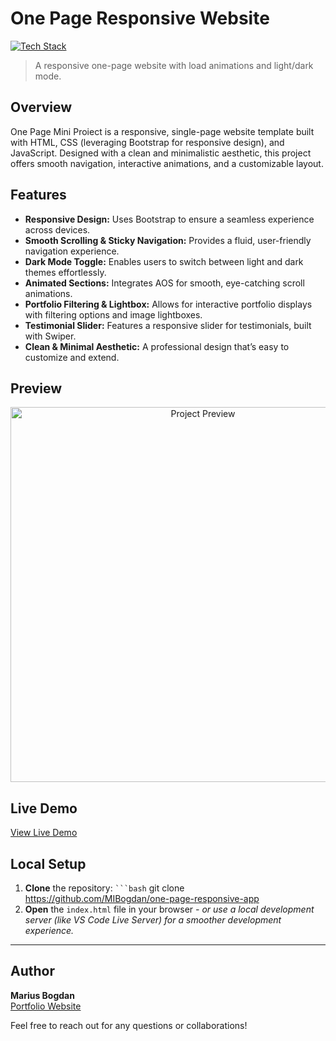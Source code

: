 # One Page Responsive Website


[![Tech Stack](https://img.shields.io/badge/Tech%20Stack-HTML%20%7C%20CSS%20%7C%20JS-black?style=flat-square)](#)


> A responsive one-page website with load animations and light/dark mode.

## Overview
One Page Mini Proiect is a responsive, single-page website template built with HTML, CSS (leveraging Bootstrap for responsive design), and JavaScript. Designed with a clean and minimalistic aesthetic, this project offers smooth navigation, interactive animations, and a customizable layout.

## Features
- **Responsive Design:** Uses Bootstrap to ensure a seamless experience across devices.
- **Smooth Scrolling & Sticky Navigation:** Provides a fluid, user-friendly navigation experience.
- **Dark Mode Toggle:** Enables users to switch between light and dark themes effortlessly.
- **Animated Sections:** Integrates AOS for smooth, eye-catching scroll animations.
- **Portfolio Filtering & Lightbox:** Allows for interactive portfolio displays with filtering options and image lightboxes.
- **Testimonial Slider:** Features a responsive slider for testimonials, built with Swiper.
- **Clean & Minimal Aesthetic:** A professional design that’s easy to customize and extend.

## Preview

<p align="center">
  <img src="preview.png" alt="Project Preview" width="600">
</p>


## Live Demo
[View Live Demo](https://marius-bogdan.com/projects/one-page-responsive-app/)

## Local Setup
1. **Clone** the repository:
   <code>```bash</code>
   git clone https://github.com/MIBogdan/one-page-responsive-app
2. **Open** the `index.html` file in your browser
   *- or use a local development server (like VS Code Live Server) for a smoother development experience.*


---

## Author
**Marius Bogdan**  
[Portfolio Website](https://marius-bogdan.com/)

Feel free to reach out for any questions or collaborations!
